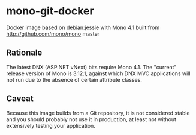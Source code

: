# mono-git-docker
Docker image based on debian:jessie with Mono 4.1 built from http://github.com/mono/mono master

## Rationale

The latest DNX (ASP.NET vNext) bits require Mono 4.1. The "current" release version of Mono is 3.12.1, against which DNX MVC applications will not run due to the absence of certain attribute classes.

## Caveat

Because this image builds from a Git repository, it is not considered stable and you should probably not use it in production, at least not without extensively testing your application.